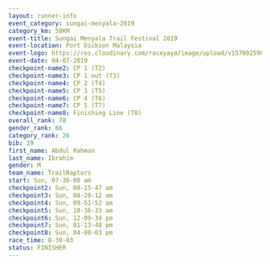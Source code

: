 ```yaml
---
layout: runner-info 
event_category: sungai-menyala-2019 
category_km: 50KM 
event-title: Sungai Menyala Trail Festival 2019 
event-location: Port Dickson Malaysia 
event-logo: https://res.cloudinary.com/raceyaya/image/upload/v1570025907/logo/smft_rwzxh1.jpg 
event-date: 04-07-2019 
checkpoint-name2: CP 1 (T2) 
checkpoint-name3: CP 1 out (T3) 
checkpoint-name4: CP 2 (T4) 
checkpoint-name5: CP 3 (T5) 
checkpoint-name6: CP 4 (T6) 
checkpoint-name7: CP 5 (T7) 
checkpoint-name8: Finishing Line (T8) 
overall_rank: 78
gender_rank: 66
category_rank: 26
bib: 29
first_name: Abdul Rahman
last_name: Ibrahim
gender: M
team_name: TrailRaptors
start: Sun, 07-30-00 am
checkpoint2: Sun, 08-15-47 am
checkpoint3: Sun, 08-20-12 am
checkpoint4: Sun, 09-51-52 am
checkpoint5: Sun, 10-36-33 am
checkpoint6: Sun, 12-09-34 pm
checkpoint7: Sun, 01-13-48 pm
checkpoint8: Sun, 04-00-03 pm
race_time: 8-30-03
status: FINISHER
---
```

